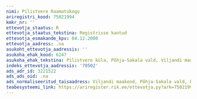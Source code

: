 ```yaml
---
nimi: Pilistvere Raamatukogu
ariregistri_kood: 75021994
kmkr_nr: ''
ettevotja_staatus: R
ettevotja_staatus_tekstina: Registrisse kantud
ettevotja_esmakande_kpv: 04.12.2000
ettevotja_aadress: .na
asukoht_ettevotja_aadressis: ''
asukoha_ehak_kood: 6247
asukoha_ehak_tekstina: Pilistvere küla, Põhja-Sakala vald, Viljandi maakond
indeks_ettevotja_aadressis: '70502'
ads_adr_id: 3221522
ads_ads_oid: .na
ads_normaliseeritud_taisaadress: Viljandi maakond, Põhja-Sakala vald, Pilistvere küla
teabesysteemi_link: https://ariregister.rik.ee/ettevotja.py?ark=75021994&ref=rekvisiidid
---
```

